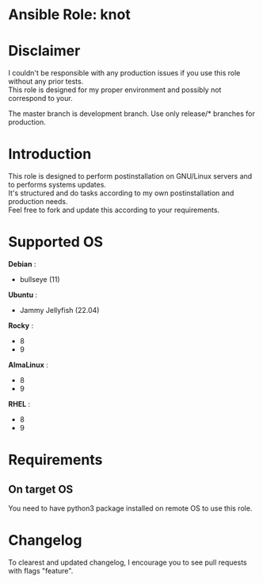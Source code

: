 # Ansible Role: knot

# Disclaimer

I couldn't be responsible with any production issues if you use this role without any prior tests.  
This role is designed for my proper environment and possibly not correspond to your.

The master branch is development branch. Use only release/* branches for production.

# Introduction

This role is designed to perform postinstallation on GNU/Linux servers and to performs systems updates.  
It's structured and do tasks according to my own postinstallation and production needs.  
Feel free to fork and update this according to your requirements.

# Supported OS

**Debian** :
- bullseye (11)

**Ubuntu** :
- Jammy Jellyfish (22.04)

**Rocky** :
- 8
- 9

**AlmaLinux** :
- 8
- 9

**RHEL** :
- 8
- 9

# Requirements

## On target OS

You need to have python3 package installed on remote OS to use this role.

# Changelog

To clearest and updated changelog, I encourage you to see pull requests with flags "feature".
